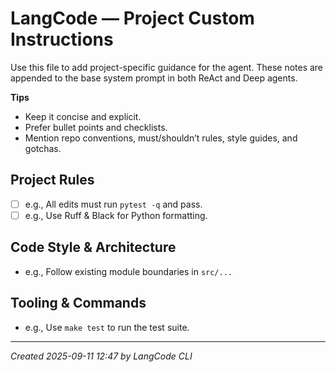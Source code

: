 # LangCode — Project Custom Instructions

Use this file to add project-specific guidance for the agent.
These notes are appended to the base system prompt in both ReAct and Deep agents.

**Tips**
- Keep it concise and explicit.
- Prefer bullet points and checklists.
- Mention repo conventions, must/shouldn’t rules, style guides, and gotchas.

## Project Rules
- [ ] e.g., All edits must run `pytest -q` and pass.
- [ ] e.g., Use Ruff & Black for Python formatting.

## Code Style & Architecture
- e.g., Follow existing module boundaries in `src/...`

## Tooling & Commands
- e.g., Use `make test` to run the test suite.

---
_Created 2025-09-11 12:47 by LangCode CLI_
